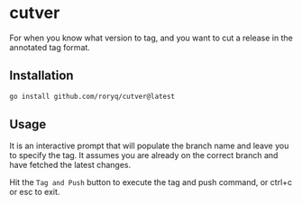 # cutver

For when you know what version to tag, and you want to cut a release in the annotated tag format.

## Installation
```bash
go install github.com/roryq/cutver@latest
```

## Usage
It is an interactive prompt that will populate the branch name and leave you to specify the tag. 
It assumes you are already on the correct branch and have fetched the latest changes.

Hit the `Tag and Push` button to execute the tag and push command, or ctrl+c or esc to exit.
